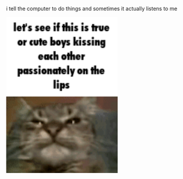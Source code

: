 i tell the computer to do things and sometimes it actually listens to me
<!--START_SECTION:update_image-->
<img src=https://raw.githubusercontent.com/sneakykestrel/sneakykestrel/main/.github/images/true-or-cute-boys.gif height="" width="300" align=left alt=kitty />
<!--END_SECTION:update_image-->

